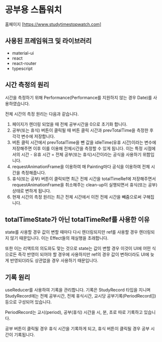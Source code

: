 # 공부용 스톱워치

홈페이지 [https://www.studytimestopwatch.com]

## 사용된 프레임워크 및 라이브러리

- material-ui
- react
- react-router
- typescript

## 시간 측정의 원리

시간을 측정하기 위해 Performance(Performance를 지원하지 않는 경우 Date)를 사용하였습니다.

전체 시간의 측정 원리는 다음과 같습니다.

1. 페이지가 렌더링 되었을 때 전체 공부시간을 0으로 초기화 합니다.
2. 공부(또는 휴식) 버튼이 클릭될 때 버튼 클릭 시간과 prevTotalTime을 측정한 후 각각 변수에 저장합니다.
3. 버튼 클릭 시간에서 prevTotalTime을 뺀 값을 idleTime(유휴 시간)이라는 변수에 저장해주면 이후 이를 이용해 전체시간을 측정할 수 있게 됩니다. 이는 특정 시점에서의 시간 - 유휴 시간 = 전체 공부(또는 휴식)시간이라는 공식을 사용하기 위함입니다.
4. requestAnimationFrame을 이용하여 매 Painting마다 공식을 이용하여 전체 시간을 측정해줍니다.
5. 휴식(또는 공부) 버튼이 클릭되면 최근 전체 시간을 totalTimeRef에 저장해주면서 requestAnimationFrame을 취소해주는 clean-up이 실행되면서 휴식(또는 공부) 상태로 변하게 됩니다.
6. 현재 시간의 측정 원리는 최근 전체 시간에서 이전 전체 시간을 빼줌으로써 구해집니다.

## totalTimeState가 아닌 totalTimeRef를 사용한 이유

state를 사용할 경우 값이 변할 때마다 다시 렌더링되지만 ref를 사용할 경우 렌더링되지 않기 때문입니다. 이는 Effect들의 재실행을 초래합니다.

또한 이는 리액트의 의도와도 맞는 것으로 state는 값이 변할 경우 이것이 UI에 어떤 식으로든 즉각 반영이 되어야 할 경우에 사용하지만 ref의 경우 값이 변하더라도 UI에 늦게 반영되더라도 상관없을 경우 사용하기 때문입니다.

## 기록 원리

useReducer를 사용하여 기록을 관리합니다. 기록은 StudyRecord 타입을 지니며 StudyRecord에는 전체 공부시간, 전체 휴식시간, 교시당 공부기록(PeriodRecord[]) 등으로 구성되어 있습니다.

PeriodRecord는 교시(period), 공부(휴식) 시간을 시, 분, 초로 따로 기록하고 있습니다.

공부 버튼이 클릭될 경우 휴식 시간을 기록하게 되고, 휴식 버튼이 클릭될 경우 공부 시간이 기록됩니다.
